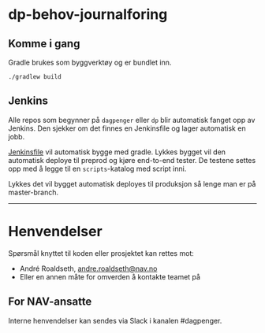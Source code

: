 # dp-behov-journalforing

## Komme i gang

Gradle brukes som byggverktøy og er bundlet inn.

`./gradlew build`

## Jenkins

Alle repos som begynner på `dagpenger` eller `dp` blir automatisk fanget opp av
Jenkins. Den sjekker om det finnes en Jenkinsfile og lager automatisk en jobb.

[Jenkinsfile](Jenkinsfile) vil automatisk bygge med gradle. Lykkes bygget vil
den automatisk deploye til preprod og kjøre end-to-end tester. De testene settes
opp med å legge til en `scripts`-katalog med script inni.

Lykkes det vil bygget automatisk deployes til produksjon så lenge man er på
master-branch.

---

# Henvendelser

Spørsmål knyttet til koden eller prosjektet kan rettes mot:

* André Roaldseth, andre.roaldseth@nav.no
* Eller en annen måte for omverden å kontakte teamet på

## For NAV-ansatte

Interne henvendelser kan sendes via Slack i kanalen #dagpenger.
